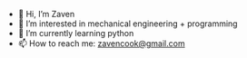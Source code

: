 - 👋 Hi, I’m Zaven
- 👀 I’m interested in mechanical engineering + programming
- 🌱 I’m currently learning python
- 📫 How to reach me: zavencook@gmail.com

<!---
zcook7904/zcook7904 is a ✨ special ✨ repository because its `README.md` (this file) appears on your GitHub profile.
You can click the Preview link to take a look at your changes.
--->
